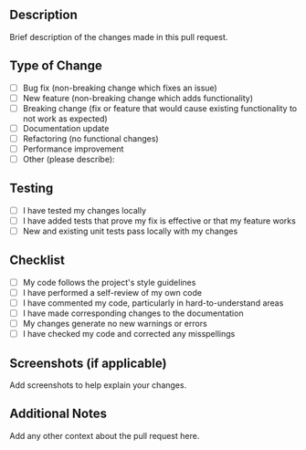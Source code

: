 ## Description
Brief description of the changes made in this pull request.

## Type of Change
- [ ] Bug fix (non-breaking change which fixes an issue)
- [ ] New feature (non-breaking change which adds functionality)
- [ ] Breaking change (fix or feature that would cause existing functionality to not work as expected)
- [ ] Documentation update
- [ ] Refactoring (no functional changes)
- [ ] Performance improvement
- [ ] Other (please describe):

## Testing
- [ ] I have tested my changes locally
- [ ] I have added tests that prove my fix is effective or that my feature works
- [ ] New and existing unit tests pass locally with my changes

## Checklist
- [ ] My code follows the project's style guidelines
- [ ] I have performed a self-review of my own code
- [ ] I have commented my code, particularly in hard-to-understand areas
- [ ] I have made corresponding changes to the documentation
- [ ] My changes generate no new warnings or errors
- [ ] I have checked my code and corrected any misspellings

## Screenshots (if applicable)
Add screenshots to help explain your changes.

## Additional Notes
Add any other context about the pull request here.